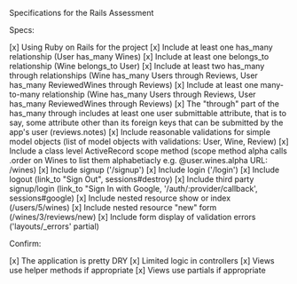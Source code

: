 Specifications for the Rails Assessment

Specs:

 [x] Using Ruby on Rails for the project
 [x] Include at least one has_many relationship (User has_many Wines)
 [x] Include at least one belongs_to relationship (Wine belongs_to User)
 [x] Include at least two has_many through relationships (Wine has_many Users through Reviews, User has_many ReviewedWines through Reviews)
 [x] Include at least one many-to-many relationship (Wine has_many Users through Reviews, User has_many ReviewedWines through Reviews)
 [x] The "through" part of the has_many through includes at least one user submittable attribute, that is to say, some attribute other than its foreign keys that can be submitted by the app's user (reviews.notes)
 [x] Include reasonable validations for simple model objects (list of model objects with validations: User, Wine, Review)
 [x] Include a class level ActiveRecord scope method (scope method alpha calls .order on Wines to list them alphabetiacly e.g. @user.wines.alpha URL: /wines)
 [x] Include signup ('/signup')
 [x] Include login ('/login')
 [x] Include logout (link_to "Sign Out", sessions#destroy)
 [x] Include third party signup/login (link_to "Sign In with Google, '/auth/:provider/callback', sessions#google)
 [x] Include nested resource show or index (/users/5/wines)
 [x] Include nested resource "new" form (/wines/3/reviews/new)
 [x] Include form display of validation errors ('layouts/_errors' partial)

Confirm:

 [x] The application is pretty DRY
 [x] Limited logic in controllers
 [x] Views use helper methods if appropriate
 [x] Views use partials if appropriate